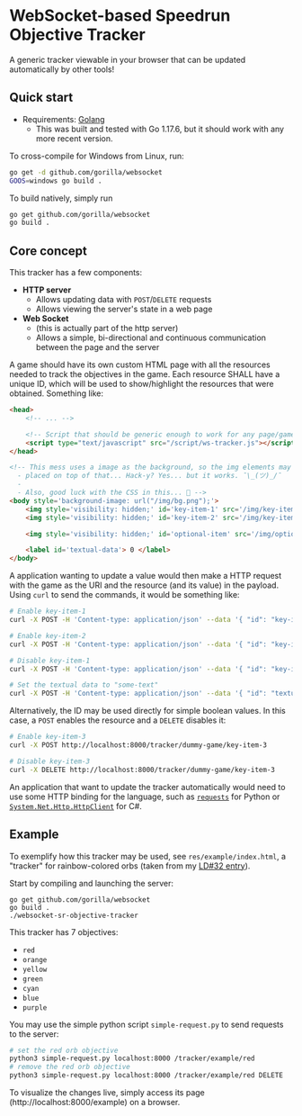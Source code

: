# WebSocket-based Speedrun Objective Tracker

A generic tracker viewable in your browser that can be updated automatically by other tools!

## Quick start

* Requirements: [Golang](https://go.dev/dl/)
	* This was built and tested with Go 1.17.6, but it should work with any more recent version.

To cross-compile for Windows from Linux, run:

```bash
go get -d github.com/gorilla/websocket
GOOS=windows go build .
```

To build natively, simply run

```bash
go get github.com/gorilla/websocket
go build .
```

## Core concept

This tracker has a few components:

* **HTTP server** 
	* Allows updating data with `POST`/`DELETE` requests
	* Allows viewing the server's state in a web page
* **Web Socket**
	* (this is actually part of the http server)
	* Allows a simple, bi-directional and continuous communication between the page and the server

A game should have its own custom HTML page with all the resources needed to track the objectives in the game. Each resource SHALL have a unique ID, which will be used to show/highlight the resources that were obtained. Something like:

```html
<head>
	<!-- ... -->

	<!-- Script that should be generic enough to work for any page/game. -->
	<script type="text/javascript" src="/script/ws-tracker.js"></script>
</head>

<!-- This mess uses a image as the background, so the img elements may be
  - placed on top of that... Hack-y? Yes... but it works. ¯\_(ツ)_/¯
  -
  - Also, good luck with the CSS in this... 😬 -->
<body style='background-image: url("/img/bg.png");'>
	<img style='visibility: hidden;' id='key-item-1' src='/img/key-item-1.png' />
	<img style='visibility: hidden;' id='key-item-2' src='/img/key-item-2.png' />

	<img style='visibility: hidden;' id='optional-item' src='/img/optional-item.png' />

	<label id='textual-data'> 0 </label>
</body>
```

A application wanting to update a value would then make a HTTP request with the game as the URI and the resource (and its value) in the payload. Using `curl` to send the commands, it would be something like:

```bash
# Enable key-item-1
curl -X POST -H 'Content-type: application/json' --data '{ "id": "key-item-1", "value": true}' http://localhost:8000/tracker/dummy-game

# Enable key-item-2
curl -X POST -H 'Content-type: application/json' --data '{ "id": "key-item-2", "value": true}' http://localhost:8000/tracker/dummy-game

# Disable key-item-1
curl -X POST -H 'Content-type: application/json' --data '{ "id": "key-item-1", "value": true}' http://localhost:8000/tracker/dummy-game

# Set the textual data to "some-text"
curl -X POST -H 'Content-type: application/json' --data '{ "id": "textual-data", "value": "some-text"}' http://localhost:8000/tracker/dummy-game
```

Alternatively, the ID may be used directly for simple boolean values. In this case, a `POST` enables the resource and a `DELETE` disables it:

```bash
# Enable key-item-3
curl -X POST http://localhost:8000/tracker/dummy-game/key-item-3

# Disable key-item-3
curl -X DELETE http://localhost:8000/tracker/dummy-game/key-item-3
```

An application that want to update the tracker automatically would need to use some HTTP binding for the language, such as [`requests`](https://docs.python-requests.org/en/latest/) for Python or [`System.Net.Http.HttpClient`](https://docs.microsoft.com/en-us/dotnet/api/system.net.http.httpclient) for C#.

## Example

To exemplify how this tracker may be used, see `res/example/index.html`, a "tracker" for rainbow-colored orbs (taken from my [LD#32 entry](https://github.com/sirgfm/ld32)).

Start by compiling and launching the server:

```
go get github.com/gorilla/websocket
go build .
./websocket-sr-objective-tracker
```

This tracker has 7 objectives:

* `red`
* `orange`
* `yellow`
* `green`
* `cyan`
* `blue`
* `purple`

You may use the simple python script `simple-request.py` to send requests to the server:

```bash
# set the red orb objective
python3 simple-request.py localhost:8000 /tracker/example/red
# remove the red orb objective
python3 simple-request.py localhost:8000 /tracker/example/red DELETE
```

To visualize the changes live, simply access its page (http://localhost:8000/example) on a browser.
